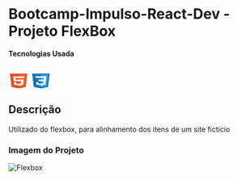 # Bootcamp-Impulso-React-Dev - Projeto FlexBox

<p><strong>Tecnologias Usada</strong></p>
<div style="display: inline_block"><br>

<img align="center" alt="Gui-HTML" height="30" width="40" src="https://raw.githubusercontent.com/devicons/devicon/master/icons/html5/html5-original.svg">
  <img align="center" alt="Gui-CSS" height="30" width="40" src="https://raw.githubusercontent.com/devicons/devicon/master/icons/css3/css3-original.svg">
  </div>
  
  <h2>Descrição </h2>
  <p> Utilizado do flexbox, para alinhamento dos itens de um site fictício </p>
  
  <h3>Imagem do Projeto</h3>
 
 ![Flexbox](https://user-images.githubusercontent.com/82482404/135372096-a070f521-589b-4519-9df5-96454b4fa26d.png)
